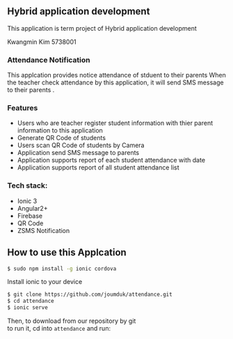 <h2>Hybrid application development</h2>

This application is term project of Hybrid application development

Kwangmin Kim 5738001

<h3>Attendance Notification</h3>

This applcation provides notice attendance of stduent to their parents 
When the teacher check attendance by this application, it will send SMS message to their parents .

<h3>Features </h3>

<ul>
 <li>Users who are teacher register student information with thier parent information to this application</li>
 <li>Generate QR Code of students</li>
 <li>Users scan QR Code of students by Camera</li> 
 <li>Application send SMS message to parents  </li>
 <li>Application supports report of each student attendance with date </li>
 <li>Application supports report of all student attendance list </li>
 
 </ul>




<h3>Tech stack:</h3>

- Ionic 3
- Angular2+
- Firebase
- QR Code
- ZSMS Notification

## How to use this Applcation

```bash
$ sudo npm install -g ionic cordova
```

Install ionic to your device 

```bash
$ git clone https://github.com/joumduk/attendance.git
$ cd attendance
$ ionic serve
```
Then, to download from our repository by git <Br>
to run it, cd into `attendance` and run:


